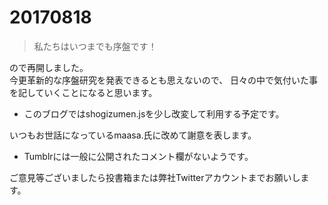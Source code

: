 # 20170818

> 私たちはいつまでも序盤です！

ので再開しました。  
今更革新的な序盤研究を発表できるとも思えないので、
日々の中で気付いた事を記していくことになると思います。

* このブログではshogizumen.jsを少し改変して利用する予定です。

いつもお世話になっているmaasa.氏に改めて謝意を表します。

* Tumblrには一般に公開されたコメント欄がないようです。

ご意見等ございましたら投書箱または弊社Twitterアカウントまでお願いします。
